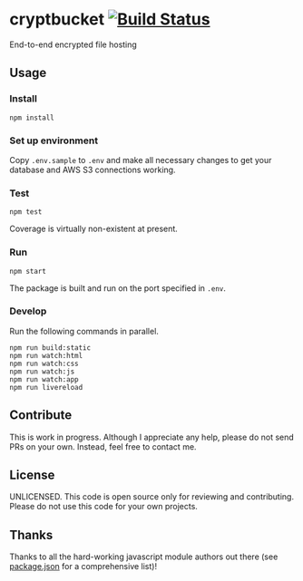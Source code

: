 # cryptbucket [![Build Status](https://travis-ci.org/erkstruwe/cryptbucket.svg?branch=master)](https://travis-ci.org/erkstruwe/cryptbucket)
End-to-end encrypted file hosting

## Usage
### Install
```
npm install
```

### Set up environment
Copy `.env.sample` to `.env` and make all necessary changes to get your database and AWS S3 connections working.

### Test
```
npm test
```
Coverage is virtually non-existent at present.

### Run
```
npm start
```
The package is built and run on the port specified in `.env`.

### Develop
Run the following commands in parallel.
```
npm run build:static
npm run watch:html
npm run watch:css
npm run watch:js
npm run watch:app
npm run livereload
```

## Contribute
This is work in progress. Although I appreciate any help, please do not send PRs on your own. Instead, feel free to contact me.

## License
UNLICENSED. This code is open source only for reviewing and contributing. Please do not use this code for your own projects.

## Thanks
Thanks to all the hard-working javascript module authors out there (see [package.json](https://github.com/erkstruwe/cryptbucket/blob/master/package.json) for a comprehensive list)!
